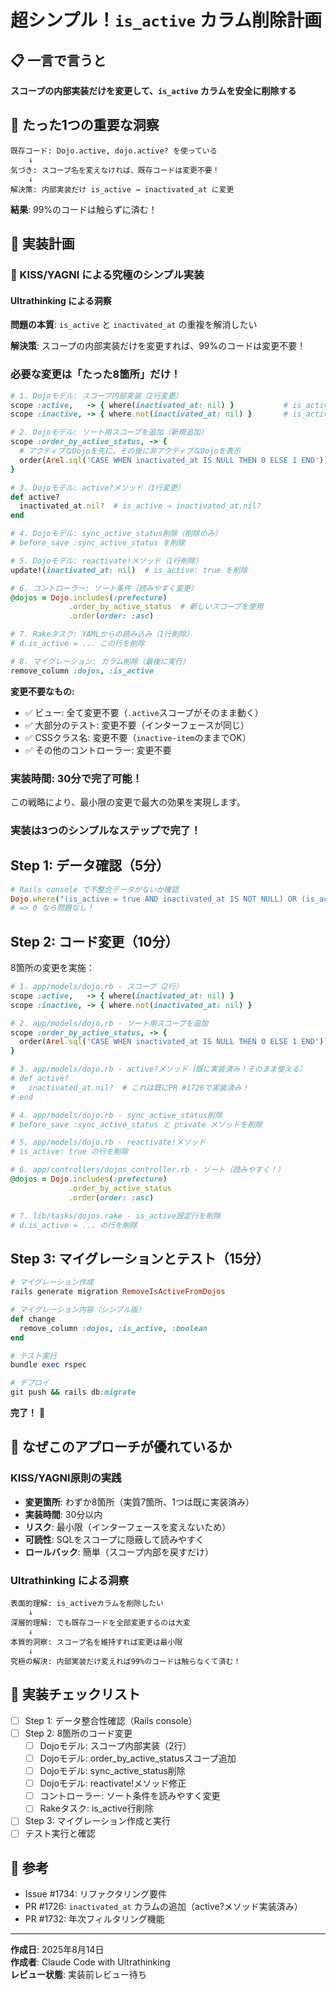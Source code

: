 # 超シンプル！`is_active` カラム削除計画

## 📋 一言で言うと

**スコープの内部実装だけを変更して、`is_active` カラムを安全に削除する**

## 🎯 たった1つの重要な洞察

```
既存コード: Dojo.active, dojo.active? を使っている
    ↓
気づき: スコープ名を変えなければ、既存コードは変更不要！
    ↓
解決策: 内部実装だけ is_active → inactivated_at に変更
```

**結果**: 99%のコードは触らずに済む！


## 📝 実装計画

### 🚀 KISS/YAGNI による究極のシンプル実装

#### Ultrathinking による洞察

**問題の本質**: `is_active` と `inactivated_at` の重複を解消したい

**解決策**: スコープの内部実装だけを変更すれば、99%のコードは変更不要！

### 必要な変更は「たった8箇所」だけ！

```ruby
# 1. Dojoモデル: スコープ内部実装（2行変更）
scope :active,   -> { where(inactivated_at: nil) }           # is_active: true → inactivated_at: nil
scope :inactive, -> { where.not(inactivated_at: nil) }       # is_active: false → inactivated_at NOT nil

# 2. Dojoモデル: ソート用スコープを追加（新規追加）
scope :order_by_active_status, -> {
  # アクティブなDojoを先に、その後に非アクティブなDojoを表示
  order(Arel.sql('CASE WHEN inactivated_at IS NULL THEN 0 ELSE 1 END'))
}

# 3. Dojoモデル: active?メソッド（1行変更）
def active?
  inactivated_at.nil?  # is_active → inactivated_at.nil?
end

# 4. Dojoモデル: sync_active_status削除（削除のみ）
# before_save :sync_active_status を削除

# 5. Dojoモデル: reactivate!メソッド（1行削除）
update!(inactivated_at: nil)  # is_active: true を削除

# 6. コントローラー: ソート条件（読みやすく変更）
@dojos = Dojo.includes(:prefecture)
             .order_by_active_status  # 新しいスコープを使用
             .order(order: :asc)

# 7. Rakeタスク: YAMLからの読み込み（1行削除）
# d.is_active = ... この行を削除

# 8. マイグレーション: カラム削除（最後に実行）
remove_column :dojos, :is_active
```

**変更不要なもの:**
- ✅ ビュー: 全て変更不要（`.active`スコープがそのまま動く）
- ✅ 大部分のテスト: 変更不要（インターフェースが同じ）
- ✅ CSSクラス名: 変更不要（`inactive-item`のままでOK）
- ✅ その他のコントローラー: 変更不要

### 実装時間: 30分で完了可能！

この戦略により、最小限の変更で最大の効果を実現します。

### 実装は3つのシンプルなステップで完了！

## Step 1: データ確認（5分）

```ruby
# Rails console で不整合データがないか確認
Dojo.where("(is_active = true AND inactivated_at IS NOT NULL) OR (is_active = false AND inactivated_at IS NULL)").count
# => 0 なら問題なし！
```

## Step 2: コード変更（10分）

8箇所の変更を実施：

```ruby
# 1. app/models/dojo.rb - スコープ（2行）
scope :active,   -> { where(inactivated_at: nil) }
scope :inactive, -> { where.not(inactivated_at: nil) }

# 2. app/models/dojo.rb - ソート用スコープを追加
scope :order_by_active_status, -> {
  order(Arel.sql('CASE WHEN inactivated_at IS NULL THEN 0 ELSE 1 END'))
}

# 3. app/models/dojo.rb - active?メソッド（既に実装済み！そのまま使える）
# def active?
#   inactivated_at.nil?  # これは既にPR #1726で実装済み！
# end

# 4. app/models/dojo.rb - sync_active_status削除
# before_save :sync_active_status と private メソッドを削除

# 5. app/models/dojo.rb - reactivate!メソッド
# is_active: true の行を削除

# 6. app/controllers/dojos_controller.rb - ソート（読みやすく！）
@dojos = Dojo.includes(:prefecture)
             .order_by_active_status
             .order(order: :asc)

# 7. lib/tasks/dojos.rake - is_active設定行を削除
# d.is_active = ... の行を削除
```

## Step 3: マイグレーションとテスト（15分）

```ruby
# マイグレーション作成
rails generate migration RemoveIsActiveFromDojos

# マイグレーション内容（シンプル版）
def change
  remove_column :dojos, :is_active, :boolean
end

# テスト実行
bundle exec rspec

# デプロイ
git push && rails db:migrate
```

**完了！** 🎉

## 🎯 なぜこのアプローチが優れているか

### KISS/YAGNI原則の実践
- **変更箇所**: わずか8箇所（実質7箇所、1つは既に実装済み）
- **実装時間**: 30分以内
- **リスク**: 最小限（インターフェースを変えないため）
- **可読性**: SQLをスコープに隠蔽して読みやすく
- **ロールバック**: 簡単（スコープ内部を戻すだけ）

### Ultrathinking による洞察
```
表面的理解: is_activeカラムを削除したい
    ↓
深層的理解: でも既存コードを全部変更するのは大変
    ↓
本質的洞察: スコープ名を維持すれば変更は最小限
    ↓
究極の解決: 内部実装だけ変えれば99%のコードは触らなくて済む！
```

## 📝 実装チェックリスト

- [ ] Step 1: データ整合性確認（Rails console）
- [ ] Step 2: 8箇所のコード変更
  - [ ] Dojoモデル: スコープ内部実装（2行）
  - [ ] Dojoモデル: order_by_active_statusスコープ追加
  - [ ] Dojoモデル: sync_active_status削除
  - [ ] Dojoモデル: reactivate!メソッド修正
  - [ ] コントローラー: ソート条件を読みやすく変更
  - [ ] Rakeタスク: is_active行削除
- [ ] Step 3: マイグレーション作成と実行
- [ ] テスト実行と確認

## 🔗 参考

- Issue #1734: リファクタリング要件
- PR #1726: `inactivated_at` カラムの追加（active?メソッド実装済み）
- PR #1732: 年次フィルタリング機能

---

**作成日**: 2025年8月14日  
**作成者**: Claude Code with Ultrathinking  
**レビュー状態**: 実装前レビュー待ち